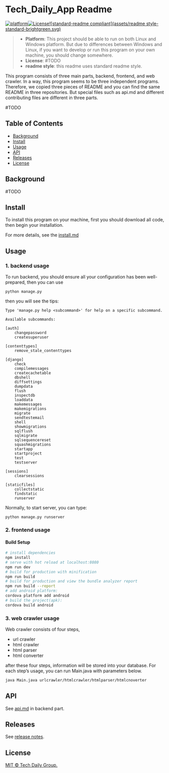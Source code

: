 # Tech_Daily_App Readme

[![platform](https://img.shields.io/badge/platform-Linux/Windows-brightgreen.svg?style=flat-square)]()[![License](https://img.shields.io/badge/license-MIT-brightgreen.svg)](https://www.apache.org/licenses/LICENSE-2.0)[![standard-readme compliant](assets/readme style-standard-brightgreen.svg)](https://github.com/RichardLitt/standard-readme)

> -   **Platform**: This project should be able to run on both Linux and Windows platform. But due to differences between Windows and Linux, if you want to develop or run this program on your own machine, you should change somewhere.
> -   **License**: #TODO
> -   **readme style**: this readme uses standard readme style.

This program consists of three main parts, backend, frontend, and web crawler. In a way, this program seems to be three independent programs. Therefore, we copied three pieces of README and you can find the same README in three repositories. But special files such as api.md and different contributing files are different in three parts.

#TODO

## Table of Contents

- [Background](#background)
- [Install](#install)
- [Usage](#usage)
- [API](#api)
- [Releases](#releases)
- [License](#license)

## Background

#TODO

## Install

To install this program on your machine, first you should download all code, then begin your installation.

For more details, see the [install.md](./install.md)

## Usage

### 1. backend usage

To run backend, you should ensure all your configuration has been well-prepared, then you can use

```shell
python manage.py
```

then you will see the tips:

```shell
Type 'manage.py help <subcommand>' for help on a specific subcommand.

Available subcommands:

[auth]
    changepassword
    createsuperuser

[contenttypes]
    remove_stale_contenttypes
    
[django]
    check
    compilemessages
    createcachetable
    dbshell
    diffsettings
    dumpdata
    flush
    inspectdb
    loaddata
    makemessages
    makemigrations
    migrate
    sendtestemail
    shell
    showmigrations
    sqlflush
    sqlmigrate
    sqlsequencereset
    squashmigrations
    startapp
    startproject
    test
    testserver

[sessions]
    clearsessions

[staticfiles]
    collectstatic
    findstatic
    runserver
```

Normally, to start server, you can type:

```shell
python manage.py runserver
```

### 2. frontend usage

#### Build Setup

``` bash
# install dependencies
npm install
# serve with hot reload at localhost:8080
npm run dev
# build for production with minification
npm run build
# build for production and view the bundle analyzer report
npm run build --report
# add android platform:
cordova platform add android
# build the project(apk):
cordova build android
```

### 3. web crawler usage

Web crawler consists of four steps,

-   url crawler
-   html crawler
-   html parser
-   html converter

after these four steps, information will be stored into your database. For each step’s usage, you can run Main.java with parameters below.

```bash
java Main.java urlcrawler/htmlcrawler/htmlparser/htmlcnoverter
```

## API

See [api.md](api.md) in backend part.

## Releases

See [release notes](./release_notes.md).

## License

[MIT © Tech Daily Group.](../LICENSE)
